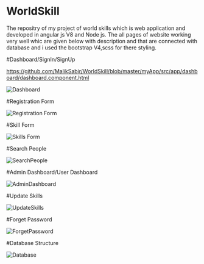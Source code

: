 # WorldSkill
The repositry of my project of world skills which is web application and developed in angular js V8 and Node js.
The all pages of website working very well whic are given below with description and that are connected with database
and i used the bootstrap V4,scss for there styling.

#Dashboard/SignIn/SignUp

https://github.com/MalikSabir/WorldSkill/blob/master/myApp/src/app/dashboard/dashboard.component.html

![Dashboard](https://user-images.githubusercontent.com/66254986/83444526-f8701000-a464-11ea-97d9-35490a98b13a.PNG)

#Registration Form

![Registration Form](https://user-images.githubusercontent.com/66254986/83444366-b8109200-a464-11ea-8d2a-c2a7e7ada7b5.PNG)

#Skill Form

![Skills Form](https://user-images.githubusercontent.com/66254986/83444684-2d7c6280-a465-11ea-93b1-406141b753bb.PNG)

#Search People

![SearchPeople](https://user-images.githubusercontent.com/66254986/83443266-e7260400-a462-11ea-962f-a4fedef791bc.PNG)

#Admin Dashboard/User Dashboard

![AdminDashboard](https://user-images.githubusercontent.com/66254986/83444829-64527880-a465-11ea-9c70-f242d275c182.PNG)

#Update Skills

![UpdateSkills](https://user-images.githubusercontent.com/66254986/83445108-d4f99500-a465-11ea-9035-ecbf1d09f3d4.PNG)

#Forget Password

![ForgetPassword](https://user-images.githubusercontent.com/66254986/83444981-a380c980-a465-11ea-8dfd-2b212a3484c9.PNG)

#Database Structure

![Database](https://user-images.githubusercontent.com/66254986/83445301-299d1000-a466-11ea-9423-bd912ca5ef11.PNG)


